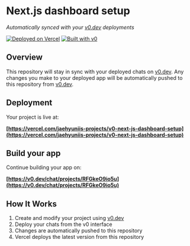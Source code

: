# Next.js dashboard setup

*Automatically synced with your [v0.dev](https://v0.dev) deployments*

[![Deployed on Vercel](https://img.shields.io/badge/Deployed%20on-Vercel-black?style=for-the-badge&logo=vercel)](https://vercel.com/jaehyuniis-projects/v0-next-js-dashboard-setup)
[![Built with v0](https://img.shields.io/badge/Built%20with-v0.dev-black?style=for-the-badge)](https://v0.dev/chat/projects/RFGkeO9io5u)

## Overview

This repository will stay in sync with your deployed chats on [v0.dev](https://v0.dev).
Any changes you make to your deployed app will be automatically pushed to this repository from [v0.dev](https://v0.dev).

## Deployment

Your project is live at:

**[https://vercel.com/jaehyuniis-projects/v0-next-js-dashboard-setup](https://vercel.com/jaehyuniis-projects/v0-next-js-dashboard-setup)**

## Build your app

Continue building your app on:

**[https://v0.dev/chat/projects/RFGkeO9io5u](https://v0.dev/chat/projects/RFGkeO9io5u)**

## How It Works

1. Create and modify your project using [v0.dev](https://v0.dev)
2. Deploy your chats from the v0 interface
3. Changes are automatically pushed to this repository
4. Vercel deploys the latest version from this repository